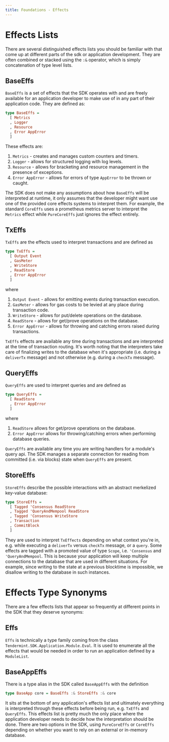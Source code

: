 ```yaml
---
title: Foundations - Effects
---
```


# Effects Lists

There are several distinguished effects lists you should be familiar with that come up at different parts of the sdk or application development. They are often combined or stacked using the `:&` operator, which is simply concatenation of type level lists.


## BaseEffs

`BaseEffs` is a set of effects that the SDK operates with and are freely available
for an application developer to make use of in any part of their application code. They
are defined as:

~~~ haskell ignore
type BaseEffs =
  [ Metrics
  , Logger
  , Resource
  , Error AppError
  ]
~~~

These effects are:

1. `Metrics` - creates and manages custom counters and timers.
2. `Logger` - allows for structured logging with log levels.
3. `Resource` - allows for bracketing and resource management in the presence of exceptions.
4. `Error AppError` - allows for errors of type `AppError` to be thrown or caught.

The SDK does not make any assumptions about how `BaseEffs` will be interpreted at runtime, it only assumes that the developer might want use one of the provided core effects systems to interpret them. For example, the standard `CoreEffs` uses a prometheus metrics server to interpret the `Metrics` effect while `PureCoreEffs` just ignores the effect entirely.

## TxEffs

`TxEffs` are the effects used to interpret transactions and are defined as

~~~ haskell ignore
type TxEffs =
  [ Output Event
  , GasMeter
  , WriteStore
  , ReadStore
  , Error AppError
  ]
~~~

where

1. `Output Event` - allows for emitting events during transaction execution.
2. `GasMeter` - allows for gas costs to be levied at any place during transaction code.
3. `WriteStore` - allows for put/delete operations on the database.
4. `ReadStore` - allows for get/prove operations on the database.
5. `Error AppError` - allows for throwing and catching errors raised during transactions.

`TxEffs` effects are available any time during transactions and are interpreted at the time of transaction routing. It's worth noting that the interpreters take care of finalizing writes to the database when it's appropriate (i.e. during a `deliverTx` message) and not otherwise (e.g. during a `checkTx` message).

## QueryEffs

`QueryEffs` are used to interpret queries and are defined as

~~~ haskell ignore
type QueryEffs =
  [ ReadStore
  , Error AppError
  ]
~~~

where

1. `ReadStore` allows for get/prove operations on the database.
2. `Error AppError` allows for throwing/catching errors when performing database queries.

`QueryEffs` are available any time you are writing handlers for a module's query api. The SDK manages a separate connection for reading from committed (i.e. via blocks) state when `QueryEffs` are present.

## StoreEffs

`StoreEffs` describe the possible interactions with an abstract merkelized key-value database:

~~~ haskell ignore
type StoreEffs =
  [ Tagged 'Consensus ReadStore
  , Tagged 'QueryAndMempool ReadStore
  , Tagged 'Consensus WriteStore
  , Transaction
  , CommitBlock
  ]
~~~

They are used to interpret `TxEffects` depending on what context you're in, e.g. while executing a `deliverTx` versus `checkTx` message, or a `query`. Some effects are tagged with a promoted value of type `Scope`, i.e. `'Consensus` and `'QueryAndMempool`. This is because your application will keep multiple connections to the database that are used in different situations. For example, since writing to the state at a previous blocktime is impossible, we disallow writing to the database in such instances.

# Effects Type Synonyms

There are a few effects lists that appear so frequently at different points in the SDK that they deserve synonyms:

## Effs

`Effs` is technically a type family coming from the class `Tendermint.SDK.Application.Module.Eval`. It is used to enumerate all the effects that would be needed in order to run an application defined by a `ModuleList`.

## BaseAppEffs

There is a type alias in the SDK called `BaseAppEffs` with the definition

~~~ haskell ignore
type BaseApp core = BaseEffs :& StoreEffs :& core
~~~

It sits at the bottom of any application's effects list and ultimately everything is interpreted through these effects before being run, e.g. `TxEffs` and `QueryEffs`. This effects list is pretty much the only place where the application developer needs to decide how the interpretation should be done. There are two options in the SDK, using `PureCoreEffs` or `CoreEffs` depending on whether you want to rely on an external or in-memory database.
